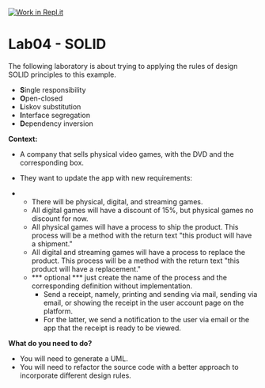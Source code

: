 [![Work in Repl.it](https://classroom.github.com/assets/work-in-replit-14baed9a392b3a25080506f3b7b6d57f295ec2978f6f33ec97e36a161684cbe9.svg)](https://classroom.github.com/online_ide?assignment_repo_id=277396&assignment_repo_type=GroupAssignmentRepo)
# Lab04 - SOLID

The following laboratory is about trying to applying the rules of design SOLID principles to this example.

- **S**ingle responsibility 
- **O**pen-closed
- **L**iskov substitution
- **I**nterface segregation
- **D**ependency inversion

**Context:**

- A company that sells physical video games, with the DVD and the corresponding box.

- They want to update the app with new requirements:

- - There will be physical, digital, and streaming games.
  - All digital games will have a discount of 15%, but physical games no discount for now.
  - All physical games will have a process to ship the product. This process will be a method with the return text "this product will have a shipment."
  - All digital and streaming games will have a process to replace the product. This process will be a method with the return text "this product will have a replacement."
  - *** optional *** just create the name of the process and the corresponding definition without implementation.
    - Send a receipt, namely, printing and sending via mail, sending via email, or showing the receipt in the user account page on the platform.
    - For the latter, we send a notification to the user via email or the app that the receipt is ready to be viewed.

**What do you need to do?**

- You will need to generate a UML.
- You will need to refactor the source code with a better approach to incorporate different design rules.